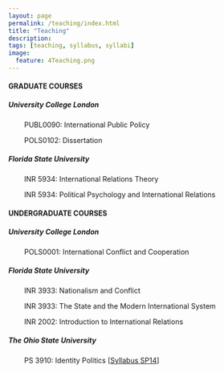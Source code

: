 ```yaml
---
layout: page
permalink: /teaching/index.html
title: "Teaching"
description:
tags: [teaching, syllabus, syllabi]
image:
  feature: 4Teaching.png
---
```


#### GRADUATE COURSES


##### University College London

&nbsp;&nbsp;&nbsp;&nbsp;&nbsp;&nbsp;&nbsp;&nbsp;PUBL0090: International Public Policy

&nbsp;&nbsp;&nbsp;&nbsp;&nbsp;&nbsp;&nbsp;&nbsp;POLS0102: Dissertation


##### Florida State University

&nbsp;&nbsp;&nbsp;&nbsp;&nbsp;&nbsp;&nbsp;&nbsp;INR 5934: International Relations Theory

&nbsp;&nbsp;&nbsp;&nbsp;&nbsp;&nbsp;&nbsp;&nbsp;INR 5934: Political Psychology and International Relations


#### UNDERGRADUATE COURSES


##### University College London

&nbsp;&nbsp;&nbsp;&nbsp;&nbsp;&nbsp;&nbsp;&nbsp;POLS0001: International Conflict and Cooperation


##### Florida State University

&nbsp;&nbsp;&nbsp;&nbsp;&nbsp;&nbsp;&nbsp;&nbsp;INR 3933: Nationalism and Conflict

&nbsp;&nbsp;&nbsp;&nbsp;&nbsp;&nbsp;&nbsp;&nbsp;INR 3933: The State and the Modern International System

&nbsp;&nbsp;&nbsp;&nbsp;&nbsp;&nbsp;&nbsp;&nbsp;INR 2002: Introduction to International Relations


##### The Ohio State University

&nbsp;&nbsp;&nbsp;&nbsp;&nbsp;&nbsp;&nbsp;&nbsp;PS 3910: Identity Politics [<a href="../pdf/PS3910SyllabusSP14.pdf" target="_blank">Syllabus SP14</a>]

